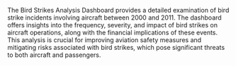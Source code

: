 The Bird Strikes Analysis Dashboard provides a detailed examination of bird strike incidents involving aircraft between 2000 and 2011. The dashboard offers insights into the frequency, severity, and impact of bird strikes on aircraft 
operations, along with the financial implications of these events. This analysis is crucial for improving aviation safety measures and mitigating risks associated with bird strikes, which pose significant threats to both aircraft and 
passengers.
